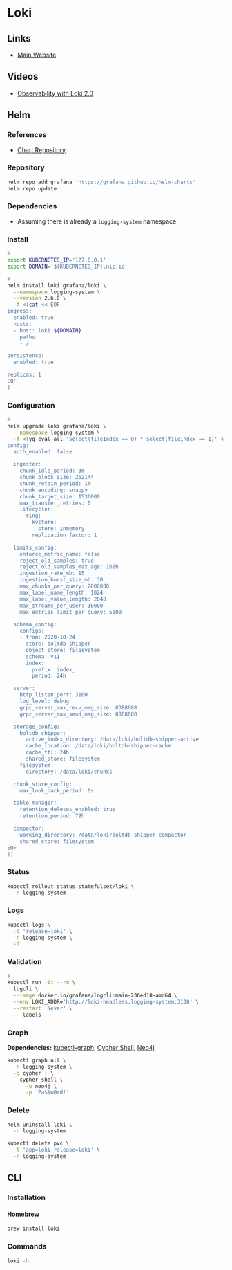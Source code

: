 # Loki

<!--
https://medium.com/nerd-for-tech/logging-at-scale-in-kubernetes-using-grafana-loki-3bb2eb0c0872
-->

## Links

- [Main Website](https://grafana.com/oss/loki/)

## Videos

- [Observability with Loki 2.0](https://grafana.com/go/webinar/observability-with-loki-2.0/)

## Helm

### References

- [Chart Repository](https://github.com/grafana/helm-charts/tree/main/charts/loki)

### Repository

```sh
helm repo add grafana 'https://grafana.github.io/helm-charts'
helm repo update
```

### Dependencies

- Assuming there is already a `logging-system` namespace.

### Install

```sh
#
export KUBERNETES_IP='127.0.0.1'
export DOMAIN='${KUBERNETES_IP}.nip.io'

#
helm install loki grafana/loki \
  --namespace logging-system \
  --version 2.6.0 \
  -f <(cat << EOF
ingress:
  enabled: true
  hosts:
  - host: loki.${DOMAIN}
    paths:
    - /

persistence:
  enabled: true

replicas: 1
EOF
)
```

### Configuration

```sh
#
helm upgrade loki grafana/loki \
  --namespace logging-system \
  -f <(yq eval-all 'select(fileIndex == 0) * select(fileIndex == 1)' <(helm get values loki -o yaml --namespace logging-system) <(cat << EOF
config:
  auth_enabled: false

  ingester:
    chunk_idle_period: 3m
    chunk_block_size: 262144
    chunk_retain_period: 1m
    chunk_encoding: snappy
    chunk_target_size: 1536000
    max_transfer_retries: 0
    lifecycler:
      ring:
        kvstore:
          store: inmemory
        replication_factor: 1

  limits_config:
    enforce_metric_name: false
    reject_old_samples: true
    reject_old_samples_max_age: 168h
    ingestion_rate_mb: 15
    ingestion_burst_size_mb: 30
    max_chunks_per_query: 2000000
    max_label_name_length: 1024
    max_label_value_length: 2048
    max_streams_per_user: 10000
    max_entries_limit_per_query: 5000

  schema_config:
    configs:
    - from: 2020-10-24
      store: boltdb-shipper
      object_store: filesystem
      schema: v11
      index:
        prefix: index_
        period: 24h

  server:
    http_listen_port: 3100
    log_level: debug
    grpc_server_max_recv_msg_size: 8388608
    grpc_server_max_send_msg_size: 8388608

  storage_config:
    boltdb_shipper:
      active_index_directory: /data/loki/boltdb-shipper-active
      cache_location: /data/loki/boltdb-shipper-cache
      cache_ttl: 24h
      shared_store: filesystem
    filesystem:
      directory: /data/loki/chunks

  chunk_store_config:
    max_look_back_period: 0s

  table_manager:
    retention_deletes_enabled: true
    retention_period: 72h

  compactor:
    working_directory: /data/loki/boltdb-shipper-compactor
    shared_store: filesystem
EOF
))
```

### Status

```sh
kubectl rollout status statefulset/loki \
  -n logging-system
```

### Logs

```sh
kubectl logs \
  -l 'release=loki' \
  -n logging-system \
  -f
```

### Validation

```sh
#
kubectl run -it --rm \
  logcli \
  --image docker.io/grafana/logcli:main-236ed18-amd64 \
  --env LOKI_ADDR='http://loki-headless.logging-system:3100' \
  --restart 'Never' \
  -- labels
```

### Graph

**Dependencies:** [kubectl-graph](/kubectl/kubectl-graph.md), [Cypher Shell](/cypher-shell.md), [Neo4j](/neo4j.md#docker)

```sh
kubectl graph all \
  -n logging-system \
  -o cypher | \
    cypher-shell \
      -u neo4j \
      -p 'Pa$$w0rd!'
```

### Delete

```sh
helm uninstall loki \
  -n logging-system

kubectl delete pvc \
  -l 'app=loki,release=loki' \
  -n logging-system
```

## CLI

### Installation

#### Homebrew

```sh
brew install loki
```

### Commands

```sh
loki -h
```
